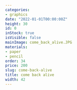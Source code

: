 ```yaml
---
categories:
- graphics
date: "2022-01-01T00:00:00Z"
height: 30
id: 0
inStock: true
isVisible: false
mainImage: come_back_alive.JPG
materials:
- paper
- pencil
order: 34
price: 200
slug: come-back-alive
title: come back alive
width: 42
---
```


